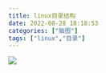 ```yaml
---
title: linux目录结构
date: 2022-08-28 18:18:53
categories: ["脑图"]
tags: ["linux","目录"]
---
```

![](/images/linux目录结构.png)

